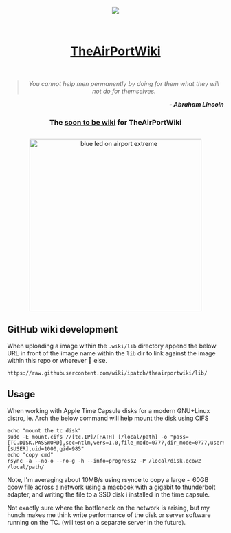 <div align="center">

<img src="https://img.shields.io/static/v1?label=libera.chat&message=theairportwiki&color=blue"></img>

</div>
<br />
<div align="center">
<h1><a href="http://theairportwiki.com">TheAirPortWiki</a></h1>
</div>
<br />

<div align="center">

> _You cannot help men permanently by doing for them what they will not do for themselves._<br />

</div>

<div align="right">

***- Abraham Lincoln***

</div>

<div align="center">

### The [soon to be wiki](https://github.com/ipatch/theairportwiki/wiki) for TheAirPortWiki

</div>

##

<div align="center">
<img src="https://github.com/ipatch/theairportwiki/blob/ipatch/dev/media/airport-awesome-blue.JPG" alt="blue led on airport extreme" width="400">
</div>

##

## GitHub wiki development

When uploading a image within the `.wiki/lib` directory append the below URL in front of the image name within the `lib` dir to link against the image within this repo or wherever  🌈 else.

```shell
https://raw.githubusercontent.com/wiki/ipatch/theairportwiki/lib/
```

## Usage

<a name="usage"></a>

When working with Apple Time Capsule disks for a modern GNU+Linux distro, ie. Arch the below command will help mount the disk using CIFS

```shell
echo "mount the tc disk"
sudo -E mount.cifs //[tc.IP]/[PATH] [/local/path] -o "pass=[TC.DISK.PASSWORD],sec=ntlm,vers=1.0,file_mode=0777,dir_mode=0777,username=[$USER],uid=1000,gid=985"
echo "copy cmd"
rsync -a --no-o --no-g -h --info=progress2 -P /local/disk.qcow2 /local/path/
```

Note, I'm averaging about 10MB/s using rsynce to copy a large ~ 60GB qcow file across a network using a macbook with a gigabit to thunderbolt adapter, and writing the file to a SSD disk i installed in the time capsule.

Not exactly sure where the bottleneck on the network is arising, but my hunch makes me think write performance of the disk or server software running on the TC. (will test on a separate server in the future).
